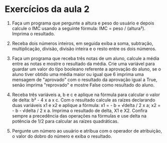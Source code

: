 # Exercícios da aula 2

1. Faça um programa que pergunte a altura e peso do usuário e depois calcule o IMC usando a seguinte fórmula: IMC = peso / (altura²). Imprima o resultado.
   
2. Receba dois números inteiros, em seguida exiba a soma, subtração, multiplicação, divisão, divisão inteira e o resto entre os dois números.
   
3. Faça um programa que receba três notas de um aluno, calcule a média entre as notas e mostre o resultado da média. Crie uma variável para guardar um valor do tipo booleano referente a aprovação do aluno, se o aluno tiver obtido uma média maior ou igual que 6 imprima uma mensagem de "aprovado" com o resultado da aprovação igual a True, senão imprima "reprovado" e mostre False como resultado do aluno.

4. Receba três variáveis a, b e c e aplique na fórmula para calcular o valor de delta: b² - 4 x a x c. Com o resultado calcule as raízes declarando duas variáveis x1 e x2 e aplique a fórmula: x1 = - b + √delta / 2 x a; x2 = - b - √delta / 2 x a. Imprima o resultado de delta, X1 e X2. Confira sempre a precedência das operações na fórmulas e use delta na potência de 1/2 para calcular as raízes quadráticas.

5. Pergunte um número ao usuário e atribua com o operador de atribuição, o valor do dobro do número e exiba o resultado.
